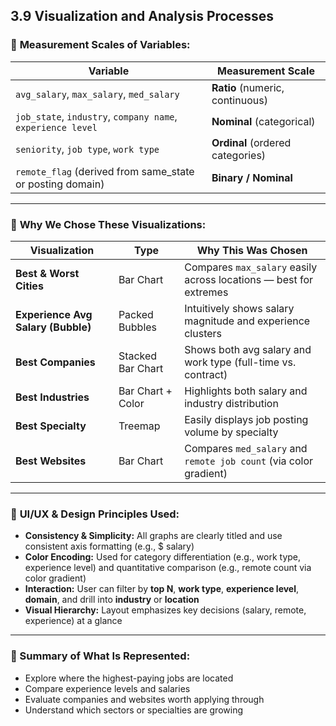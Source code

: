 ## **3.9 Visualization and Analysis Processes**

### 🔹 **Measurement Scales of Variables:**

| Variable                                                    | Measurement Scale                |
| ----------------------------------------------------------- | -------------------------------- |
| `avg_salary`, `max_salary`, `med_salary`                    | **Ratio** (numeric, continuous)  |
| `job_state`, `industry`, `company name`, `experience level` | **Nominal** (categorical)        |
| `seniority`, `job type`, `work type`                        | **Ordinal** (ordered categories) |
| `remote_flag` (derived from same\_state or posting domain)  | **Binary / Nominal**             |

---

### 🔹 **Why We Chose These Visualizations:**

| Visualization                      | Type              | Why This Was Chosen                                               |
| ---------------------------------- | ----------------- | ----------------------------------------------------------------- |
| **Best & Worst Cities**            | Bar Chart         | Compares `max_salary` easily across locations — best for extremes |
| **Experience Avg Salary (Bubble)** | Packed Bubbles    | Intuitively shows salary magnitude and experience clusters        |
| **Best Companies**                 | Stacked Bar Chart | Shows both avg salary and work type (full-time vs. contract)      |
| **Best Industries**                | Bar Chart + Color | Highlights both salary and industry distribution                  |
| **Best Specialty**                 | Treemap           | Easily displays job posting volume by specialty                   |
| **Best Websites**                  | Bar Chart         | Compares `med_salary` and `remote job count` (via color gradient) |

---

### 🔹 **UI/UX & Design Principles Used:**

* **Consistency & Simplicity:** All graphs are clearly titled and use consistent axis formatting (e.g., \$ salary)
* **Color Encoding:** Used for category differentiation (e.g., work type, experience level) and quantitative comparison (e.g., remote count via color gradient)
* **Interaction:** User can filter by **top N**, **work type**, **experience level**, **domain**, and drill into **industry** or **location**
* **Visual Hierarchy:** Layout emphasizes key decisions (salary, remote, experience) at a glance

---

### 🔹 Summary of What Is Represented:

* Explore where the highest-paying jobs are located
* Compare experience levels and salaries
* Evaluate companies and websites worth applying through
* Understand which sectors or specialties are growing

